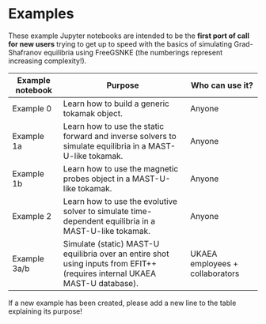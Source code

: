 # Examples

These example Jupyter notebooks are intended to be the **first port of call for new users** trying to get up to speed with the basics of simulating Grad-Shafranov equilibria using FreeGSNKE (the numberings represent increasing complexity!). 

| Example notebook | Purpose | Who can use it? |
| ------ | ------ | ------ | 
| Example 0 | Learn how to build a generic tokamak object. | Anyone |
| Example 1a | Learn how to use the static forward and inverse solvers to simulate equilibria in a MAST-U-like tokamak. | Anyone |
| Example 1b | Learn how to use the magnetic probes object in a MAST-U-like tokamak. | Anyone |
| Example 2 | Learn how to use the evolutive solver to simulate time-dependent equilibria in a MAST-U-like tokamak. | Anyone |
| Example 3a/b | Simulate (static) MAST-U equilibria over an entire shot using inputs from EFIT++ (requires internal UKAEA MAST-U database). | UKAEA employees + collaborators |

If a new example has been created, please add a new line to the table explaining its purpose!